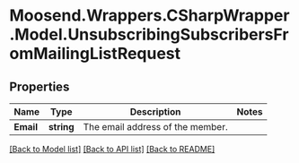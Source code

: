 # Moosend.Wrappers.CSharpWrapper.Model.UnsubscribingSubscribersFromMailingListRequest
## Properties

Name | Type | Description | Notes
------------ | ------------- | ------------- | -------------
**Email** | **string** | The email address of the member. | 

[[Back to Model list]](../README.md#documentation-for-models) [[Back to API list]](../README.md#documentation-for-api-endpoints) [[Back to README]](../README.md)

